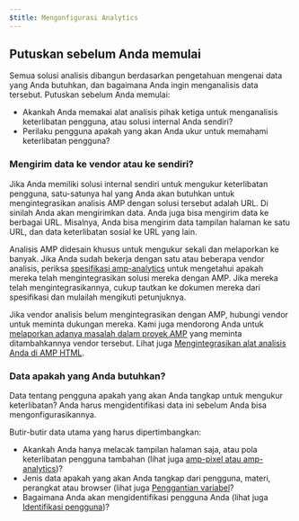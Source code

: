 ```yaml
---
$title: Mengonfigurasi Analytics
---
```


## Putuskan sebelum Anda memulai

Semua solusi analisis dibangun berdasarkan pengetahuan mengenai data yang Anda butuhkan,
dan bagaimana Anda ingin menganalisis data tersebut. Putuskan sebelum Anda memulai:

* Akankah Anda memakai alat analisis pihak ketiga untuk menganalisis keterlibatan pengguna,
atau solusi internal Anda sendiri?
* Perilaku pengguna apakah yang akan Anda ukur untuk memahami keterlibatan pengguna?

### Mengirim data ke vendor atau ke sendiri?

Jika Anda memiliki solusi internal sendiri untuk mengukur keterlibatan pengguna,
satu-satunya hal yang Anda akan butuhkan untuk mengintegrasikan analisis AMP dengan solusi tersebut adalah URL.
Di sinilah Anda akan mengirimkan data.
Anda juga bisa mengirim data ke berbagai URL.
Misalnya, Anda bisa mengirim data tampilan halaman ke satu URL,
dan data keterlibatan sosial ke URL yang lain.

Analisis AMP didesain khusus untuk mengukur sekali dan melaporkan ke banyak.
Jika Anda sudah bekerja dengan satu atau beberapa vendor analisis,
periksa
[spesifikasi amp-analytics](/docs/reference/extended/amp-analytics.html)
untuk mengetahui apakah mereka telah mengintegrasikan solusi mereka dengan AMP.
Jika mereka telah mengintegrasikannya, cukup tautkan ke dokumen mereka dari spesifikasi
dan mulailah mengikuti petunjuknya.

Jika vendor analisis belum mengintegrasikan dengan AMP,
hubungi vendor untuk meminta dukungan mereka.
Kami juga mendorong Anda untuk [melaporkan adanya masalah dalam proyek AMP](https://github.com/ampproject/amphtml/issues/new)
yang meminta ditambahkannya vendor tersebut.
Lihat juga
[Mengintegrasikan alat analisis Anda di AMP HTML](https://github.com/ampproject/amphtml/blob/master/extensions/amp-analytics/integrating-analytics.md).

### Data apakah yang Anda butuhkan?

Data tentang pengguna apakah yang akan Anda tangkap untuk mengukur keterlibatan?
Anda harus mengidentifikasi data ini sebelum Anda bisa mengonfigurasikannya.

Butir-butir data utama yang harus dipertimbangkan:

* Akankah Anda hanya melacak tampilan halaman saja, atau pola keterlibatan pengguna tambahan
(lihat juga [amp-pixel atau amp-analytics](/docs/guides/analytics/analytics_basics.html#use-amp-pixel-or-amp-analytics))?
* Jenis data apakah yang akan Anda tangkap dari pengguna, materi, 
perangkat atau browser (lihat juga [Penggantian variabel](/docs/guides/analytics/analytics_basics.html#variable-substitution)?
* Bagaimana Anda akan mengidentifikasi pengguna Anda (lihat juga [Identifikasi pengguna](/docs/guides/analytics/analytics_basics.html#user-identification))?
